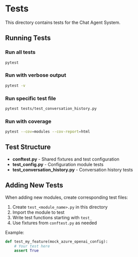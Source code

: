 # Tests

This directory contains tests for the Chat Agent System.

## Running Tests

### Run all tests
```bash
pytest
```

### Run with verbose output
```bash
pytest -v
```

### Run specific test file
```bash
pytest tests/test_conversation_history.py
```

### Run with coverage
```bash
pytest --cov=modules --cov-report=html
```

## Test Structure

- **conftest.py** - Shared fixtures and test configuration
- **test_config.py** - Configuration module tests
- **test_conversation_history.py** - Conversation history tests

## Adding New Tests

When adding new modules, create corresponding test files:

1. Create `test_<module_name>.py` in this directory
2. Import the module to test
3. Write test functions starting with `test_`
4. Use fixtures from `conftest.py` as needed

Example:
```python
def test_my_feature(mock_azure_openai_config):
    # Your test here
    assert True
```
